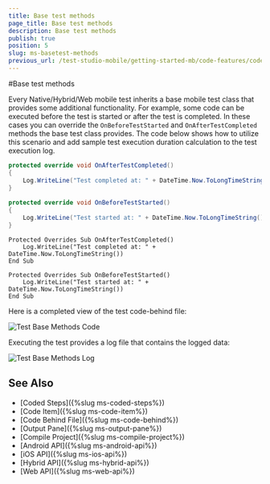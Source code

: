 ```yaml
---
title: Base test methods
page_title: Base test methods
description: Base test methods
publish: true
position: 5
slug: ms-basetest-methods
previous_url: /test-studio-mobile/getting-started-mb/code-features/coded-stepsd
---
```


#Base test methods

Every Native/Hybrid/Web mobile test inherits a base mobile test class that provides some additional functionality. For example, some code can be executed before the test is started or after the test is completed. In these cases you can override the `OnBeforeTestStarted` and `OnAfterTestCompleted` methods the base test class provides. The code below shows how to utilize this scenario and add sample test execution duration calculation to the test execution log.

```C#
protected override void OnAfterTestCompleted()
{
	Log.WriteLine("Test completed at: " + DateTime.Now.ToLongTimeString());
}
	
protected override void OnBeforeTestStarted()
{
	Log.WriteLine("Test started at: " + DateTime.Now.ToLongTimeString());
}
```
	
```VB
Protected Overrides Sub OnAfterTestCompleted()
	Log.WriteLine("Test completed at: " + DateTime.Now.ToLongTimeString())
End Sub

Protected Overrides Sub OnBeforeTestStarted()
	Log.WriteLine("Test started at: " + DateTime.Now.ToLongTimeString())
End Sub
```

Here is a completed view of the test code-behind file:

![Test Base Methods Code](/img/test-studio-mobile/getting-started-mb/coded-features/base-test-methods/code.png)

Executing the test provides a log file that contains the logged data:

![Test Base Methods Log](/img/test-studio-mobile/getting-started-mb/coded-features/base-test-methods/log.png)


See Also
--------

* [Coded Steps]({%slug ms-coded-steps%})
* [Code Item]({%slug ms-code-item%})
* [Code Behind File]({%slug ms-code-behind%})
* [Output Pane]({%slug ms-output-pane%})
* [Compile Project]({%slug ms-compile-project%})
* [Android API]({%slug ms-android-api%})
* [iOS API]({%slug ms-ios-api%})
* [Hybrid API]({%slug ms-hybrid-api%})
* [Web API]({%slug ms-web-api%})